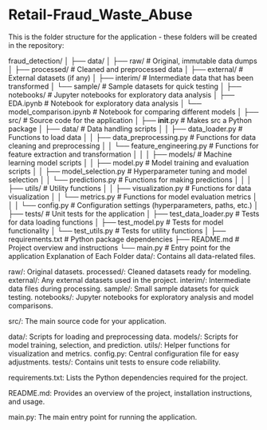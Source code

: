# Retail-Fraud_Waste_Abuse

This  is the folder structure for the application - these folders will be created in the repository:

fraud_detection/
│
├── data/
│   ├── raw/                # Original, immutable data dumps
│   ├── processed/          # Cleaned and preprocessed data
│   ├── external/           # External datasets (if any)
│   ├── interim/            # Intermediate data that has been transformed
│   └── sample/             # Sample datasets for quick testing
│
├── notebooks/              # Jupyter notebooks for exploratory data analysis
│   ├── EDA.ipynb           # Notebook for exploratory data analysis
│   └── model_comparison.ipynb # Notebook for comparing different models
│
├── src/                    # Source code for the application
│   ├── __init__.py         # Makes src a Python package
│   ├── data/               # Data handling scripts
│   │   ├── data_loader.py  # Functions to load data
│   │   ├── data_preprocessing.py # Functions for data cleaning and preprocessing
│   │   └── feature_engineering.py # Functions for feature extraction and transformation
│   │
│   ├── models/             # Machine learning model scripts
│   │   ├── model.py        # Model training and evaluation scripts
│   │   ├── model_selection.py # Hyperparameter tuning and model selection
│   │   └── predictions.py   # Functions for making predictions
│   │
│   ├── utils/              # Utility functions
│   │   ├── visualization.py # Functions for data visualization
│   │   └── metrics.py      # Functions for model evaluation metrics
│   │
│   └── config.py           # Configuration settings (hyperparameters, paths, etc.)
│
├── tests/                  # Unit tests for the application
│   ├── test_data_loader.py  # Tests for data loading functions
│   ├── test_model.py        # Tests for model functionality
│   └── test_utils.py        # Tests for utility functions
│
├── requirements.txt         # Python package dependencies
├── README.md                # Project overview and instructions
└── main.py                 # Entry point for the application
Explanation of Each Folder
data/: Contains all data-related files.

raw/: Original datasets.
processed/: Cleaned datasets ready for modeling.
external/: Any external datasets used in the project.
interim/: Intermediate data files during processing.
sample/: Small sample datasets for quick testing.
notebooks/: Jupyter notebooks for exploratory analysis and model comparisons.

src/: The main source code for your application.

data/: Scripts for loading and preprocessing data.
models/: Scripts for model training, selection, and prediction.
utils/: Helper functions for visualization and metrics.
config.py: Central configuration file for easy adjustments.
tests/: Contains unit tests to ensure code reliability.

requirements.txt: Lists the Python dependencies required for the project.

README.md: Provides an overview of the project, installation instructions, and usage.

main.py: The main entry point for running the application.
